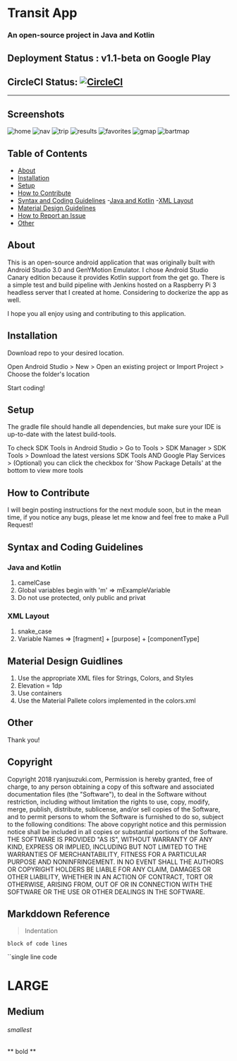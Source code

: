 # Transit App
### An open-source project in Java and Kotlin

## Deployment Status : v1.1-beta on Google Play
## CircleCI Status: [![CircleCI](https://circleci.com/gh/rjsuzuki/transit-app.svg?style=svg)](https://circleci.com/gh/rjsuzuki/transit-app)
--------------------------------------------------------------------------------

## Screenshots
![home](https://i.imgur.com/CqBJupym.png)
![nav](https://i.imgur.com/4f0wkpfm.png)
![trip](https://i.imgur.com/p8Lefx9m.png)
![results](https://i.imgur.com/JA1IHqzm.png)
![favorites](https://i.imgur.com/bspIbBsm.png)
![gmap](https://i.imgur.com/DvNsHQGm.png)
![bartmap](https://i.imgur.com/0c0D4WKm.png)

## Table of Contents

- [About](#about)
- [Installation](#installation)
- [Setup](#setup)
- [How to Contribute](#how-to-contribute)
- [Syntax and Coding Guidelines](#syntax-and-coding-guidelines)
	-[Java and Kotlin](#java-and-kotlin)
	-[XML Layout](#xml-layout)
- [Material Design Guidelines](#material-design-guidelines)
- [How to Report an Issue](#how-to-report-an-issue)
- [Other](#other)

## About

This is an open-source android application that was originally built with Android Studio 3.0 and GenYMotion Emulator.
I chose Android Studio Canary edition because it provides Kotlin support from the get go.
There is a simple test and build pipeline with Jenkins hosted on a Raspberry Pi 3 headless server that I created at home. 
Considering to dockerize the app as well.

I hope you all enjoy using and contributing to this application.

## Installation

Download repo to your desired location.

Open Android Studio > New > Open an existing project or Import Project > Choose the folder's location

Start coding!

## Setup

The gradle file should handle all dependencies, but make sure your IDE is up-to-date with the latest build-tools.

To check SDK Tools in Android Studio > Go to Tools > SDK Manager > SDK Tools > Download the latest versions SDK Tools AND Google Play Services > (Optional) you can click the checkbox for 'Show Package Details' at the bottom to view more tools

## How to Contribute

I will begin posting instructions for the next module soon, but in the mean time, if you notice any bugs, please let me know and feel free to make a Pull Request!

## Syntax and Coding Guidelines

### Java and Kotlin 

1. camelCase
2. Global variables begin with 'm' => mExampleVariable
3. Do not use protected, only public and privat

### XML Layout

1. snake_case
2. Variable Names => [fragment] + [purpose] + [componentType]

## Material Design Guidlines

1. Use the appropriate XML files for Strings, Colors, and Styles
2. Elevation = 1dp
3. Use containers
4. Use the Material Pallete colors implemented in the colors.xml 


## Other

Thank you!

## Copyright
Copyright 2018 ryanjsuzuki.com, Permission is hereby granted, free of charge, to any person obtaining a copy of this software and associated documentation files (the "Software"), to deal in the Software without restriction, including without limitation the rights to use, copy, modify, merge, publish, distribute, sublicense, and/or sell copies of the Software, and to permit persons to whom the Software is furnished to do so, subject to the following conditions:  The above copyright notice and this permission notice shall be included in all copies or substantial portions of the Software.  THE SOFTWARE IS PROVIDED "AS IS", WITHOUT WARRANTY OF ANY KIND, EXPRESS OR IMPLIED, INCLUDING BUT NOT LIMITED TO THE WARRANTIES OF MERCHANTABILITY, FITNESS FOR A PARTICULAR PURPOSE AND NONINFRINGEMENT. IN NO EVENT SHALL THE AUTHORS OR COPYRIGHT HOLDERS BE LIABLE FOR ANY CLAIM, DAMAGES OR OTHER LIABILITY, WHETHER IN AN ACTION OF CONTRACT, TORT OR OTHERWISE, ARISING FROM, OUT OF OR IN CONNECTION WITH THE SOFTWARE OR THE USE OR OTHER DEALINGS IN THE SOFTWARE.


## Markddown Reference
>Indentation

```
block of code lines
```

``single line code

# LARGE
## Medium
###### smallest

** bold **

